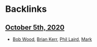 
# Backlinks
## [October 5th, 2020](<October 5th, 2020.md>)
- [Bob Wood](<Bob Wood.md>), [Brian Kerr](<Brian Kerr.md>), [Phil Laird](<Phil Laird.md>), [Mark](<Mark.md>)


